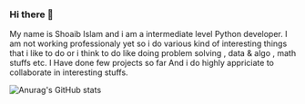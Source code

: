 ### Hi there 👋

<!--
**TheGreatestShoaib/TheGreatestShoaib** is a ✨ _special_ ✨ repository because its `README.md` (this file) appears on your GitHub profile.

Here are some ideas to get you started:

- 🔭 I’m currently working on ...
- 🌱 I’m currently learning ...
- 👯 I’m looking to collaborate on ...
- 🤔 I’m looking for help with ...
- 💬 Ask me about ...
- 📫 How to reach me: ...
- 😄 Pronouns: ...
- ⚡ Fun fact: ...
-->


My name is Shoaib Islam and i am a intermediate level Python developer.
I am not working professionaly yet so i do various kind of interesting things that i like to do or i think to do like doing problem solving , data & algo , math stuffs etc.
I Have done few projects so far And i do highly appriciate to collaborate in interesting stuffs. 

![Anurag's GitHub stats](https://github-readme-stats.vercel.app/api?username=TheGreatestShoaib&show_icons=true&theme=tokyonight)

